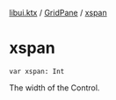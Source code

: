 [libui.ktx](../README.md) / [GridPane](README.md) / [xspan](xspan.md)

# xspan

`var xspan: Int`

The width of the Control.

